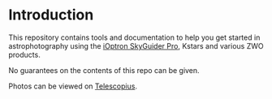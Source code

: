 # Introduction
This repository contains tools and documentation to help you get started
in astrophotography using the [iOptron SkyGuider Pro](https://www.ioptron.com/product-p/3550.htm), Kstars and various ZWO products.

No guarantees on the contents of this repo can be given.

Photos can be viewed on [Telescopius](https://telescopius.com/profile/spetsnaz84).
